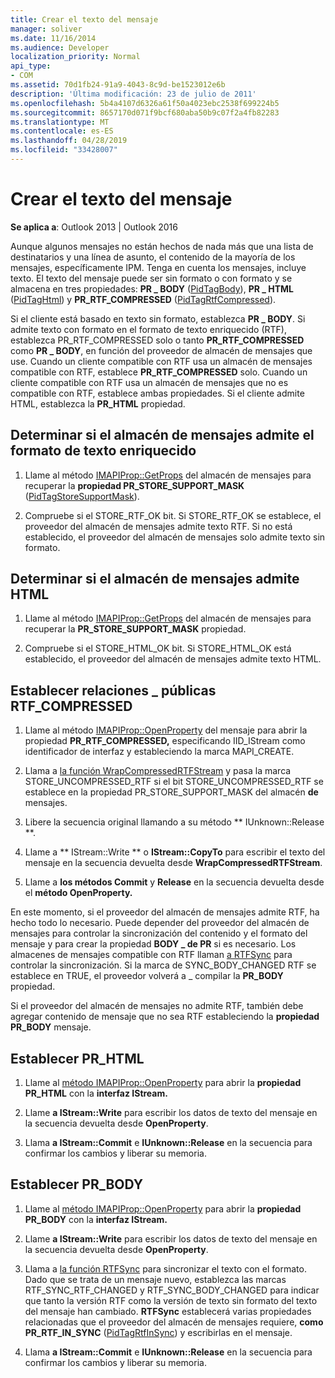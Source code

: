```yaml
---
title: Crear el texto del mensaje
manager: soliver
ms.date: 11/16/2014
ms.audience: Developer
localization_priority: Normal
api_type:
- COM
ms.assetid: 70d1fb24-91a9-4043-8c9d-be1523012e6b
description: 'Última modificación: 23 de julio de 2011'
ms.openlocfilehash: 5b4a4107d6326a61f50a4023ebc2538f699224b5
ms.sourcegitcommit: 8657170d071f9bcf680aba50b9c07f2a4fb82283
ms.translationtype: MT
ms.contentlocale: es-ES
ms.lasthandoff: 04/28/2019
ms.locfileid: "33428007"
---
```

# <a name="creating-message-text"></a>Crear el texto del mensaje

**Se aplica a**: Outlook 2013 | Outlook 2016 
  
Aunque algunos mensajes no están hechos de nada más que una lista de destinatarios y una línea de asunto, el contenido de la mayoría de los mensajes, específicamente IPM. Tenga en cuenta los mensajes, incluye texto. El texto del mensaje puede ser sin formato o con formato y se almacena en tres propiedades: **PR \_ BODY** ([PidTagBody](pidtagbody-canonical-property.md)), **PR \_ HTML** ([PidTagHtml](pidtaghtml-canonical-property.md)) y **PR_RTF_COMPRESSED** ([PidTagRtfCompressed](pidtagrtfcompressed-canonical-property.md)). 

Si el cliente está basado en texto sin formato, establezca **PR \_ BODY**. Si admite texto con formato en el formato  de texto enriquecido (RTF), establezca PR_RTF_COMPRESSED solo o tanto **PR_RTF_COMPRESSED** como **PR \_ BODY**, en función del proveedor de almacén de mensajes que use. Cuando un cliente compatible con RTF usa un almacén de mensajes compatible con RTF, establece **PR_RTF_COMPRESSED** solo. Cuando un cliente compatible con RTF usa un almacén de mensajes que no es compatible con RTF, establece ambas propiedades. Si el cliente admite HTML, establezca la **PR_HTML** propiedad. 
  
## <a name="determine-whether-your-message-store-supports-rich-text-format"></a>Determinar si el almacén de mensajes admite el formato de texto enriquecido
  
1. Llame al método [IMAPIProp::GetProps](imapiprop-getprops.md) del almacén de mensajes para recuperar la **propiedad PR_STORE_SUPPORT_MASK** ([PidTagStoreSupportMask](pidtagstoresupportmask-canonical-property.md)).
    
2. Compruebe si el STORE_RTF_OK bit. Si STORE_RTF_OK se establece, el proveedor del almacén de mensajes admite texto RTF. Si no está establecido, el proveedor del almacén de mensajes solo admite texto sin formato.
    
## <a name="determine-whether-your-message-store-supports-html"></a>Determinar si el almacén de mensajes admite HTML
  
1. Llame al método [IMAPIProp::GetProps](imapiprop-getprops.md) del almacén de mensajes para recuperar la **PR_STORE_SUPPORT_MASK** propiedad. 
    
2. Compruebe si el STORE_HTML_OK bit. Si STORE_HTML_OK está establecido, el proveedor del almacén de mensajes admite texto HTML. 
    
## <a name="set-pr_rtf_compressed"></a>Establecer relaciones \_ públicas RTF_COMPRESSED
  
1. Llame al método [IMAPIProp::OpenProperty](imapiprop-openproperty.md) del mensaje para abrir la propiedad **PR_RTF_COMPRESSED,** especificando IID_IStream como identificador de interfaz y estableciendo la marca MAPI_CREATE. 
    
2. Llama a [la función WrapCompressedRTFStream](wrapcompressedrtfstream.md) y pasa la marca STORE_UNCOMPRESSED_RTF si el bit STORE_UNCOMPRESSED_RTF se establece en la propiedad PR_STORE_SUPPORT_MASK del almacén **de** mensajes. 
    
3. Libere la secuencia original llamando a su método ** IUnknown::Release **. 
    
4. Llame a ** IStream::Write ** o **IStream::CopyTo** para escribir el texto del mensaje en la secuencia devuelta desde **WrapCompressedRTFStream**.
    
5. Llame a **los métodos Commit** y **Release** en la secuencia devuelta desde el **método OpenProperty.** 
    
En este momento, si el proveedor del almacén de mensajes admite RTF, ha hecho todo lo necesario. Puede depender del proveedor del almacén de mensajes para controlar la sincronización del contenido y el formato del mensaje y para crear la propiedad **BODY \_ de PR** si es necesario. Los almacenes de mensajes compatible con RTF llaman [a RTFSync](rtfsync.md) para controlar la sincronización. Si la marca de SYNC_BODY_CHANGED RTF se establece en TRUE, el proveedor volverá a \_ compilar la **PR_BODY** propiedad. 
  
Si el proveedor del almacén de mensajes no admite RTF, también debe agregar contenido de mensaje que no sea RTF estableciendo la **propiedad PR_BODY** mensaje. 
  
## <a name="set-pr_html"></a>Establecer PR_HTML
  
1. Llame al [método IMAPIProp::OpenProperty](imapiprop-openproperty.md) para abrir la **propiedad PR_HTML** con la **interfaz IStream.** 
    
2. Llame **a IStream::Write** para escribir los datos de texto del mensaje en la secuencia devuelta desde **OpenProperty**. 
    
3. Llama **a IStream::Commit** e **IUnknown::Release** en la secuencia para confirmar los cambios y liberar su memoria. 
    
## <a name="set-pr_body"></a>Establecer PR_BODY
  
1. Llame al [método IMAPIProp::OpenProperty](imapiprop-openproperty.md) para abrir la **propiedad PR_BODY** con la **interfaz IStream.** 
    
2. Llame **a IStream::Write** para escribir los datos de texto del mensaje en la secuencia devuelta desde **OpenProperty**. 
    
3. Llama a [la función RTFSync](rtfsync.md) para sincronizar el texto con el formato. Dado que se trata de un mensaje nuevo, establezca las marcas RTF_SYNC_RTF_CHANGED y RTF_SYNC_BODY_CHANGED para indicar que tanto la versión RTF como la versión de texto sin formato del texto del mensaje han cambiado. **RTFSync** establecerá varias propiedades relacionadas que el proveedor del almacén de mensajes requiere, **como PR_RTF_IN_SYNC** ([PidTagRtfInSync](pidtagrtfinsync-canonical-property.md)) y escribirlas en el mensaje.
    
4. Llama **a IStream::Commit** e **IUnknown::Release** en la secuencia para confirmar los cambios y liberar su memoria. 
    

